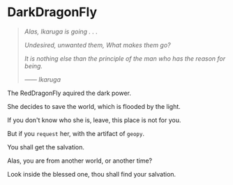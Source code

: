 # DarkDragonFly


>*Alas, Ikaruga is going . . .*
>
>*Undesired, unwanted them, What makes them go?*
>
>*It is nothing else than the principle of the man who has the reason for being.*
>
>*—— Ikaruga*

The RedDragonFly aquired the dark power.

She decides to save the world, which is flooded by the light.

If you don't know who she is, leave, this place is not for you.

But if you `request` her, with the artifact of `geopy`.

You shall get the salvation.

Alas, you are from another world, or another time?

Look inside the blessed one, thou shall find your salvation.
